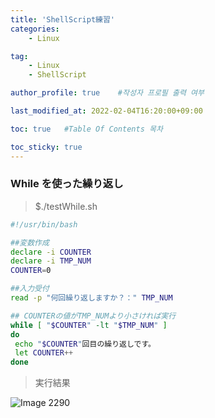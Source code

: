 ```yaml
---
title: 'ShellScript練習'
categories:
    - Linux

tag:
    - Linux
    - ShellScript

author_profile: true    #작성자 프로필 출력 여부

last_modified_at: 2022-02-04T16:20:00+09:00

toc: true   #Table Of Contents 목차 

toc_sticky: true
---
```


### While を使った繰り返し

> $./testWhile.sh

```bash
#!/usr/bin/bash

##変数作成
declare -i COUNTER
declare -i TMP_NUM
COUNTER=0

##入力受付
read -p "何回繰り返しますか？：" TMP_NUM

## COUNTERの値がTMP_NUMより小さければ実行
while [ "$COUNTER" -lt "$TMP_NUM" ]
do
 echo "$COUNTER"回目の繰り返しです。
 let COUNTER++
done
```
> 実行結果

![Image 2290](https://user-images.githubusercontent.com/42788315/152488494-e99a2b58-b5be-4be0-929c-6e8af53cc510.png)